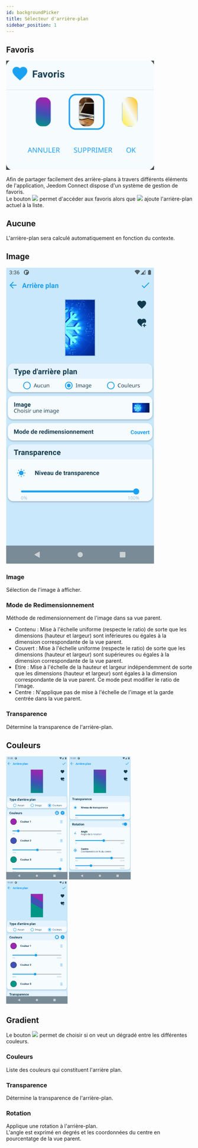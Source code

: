```yaml
---
id: backgroundPicker
title: Sélecteur d'arrière-plan
sidebar_position: 1
---
```


## Favoris

<img src="../../../../img/app/backgroundPicker2.png"  width="400" />

Afin de partager facilement des arrière-plans à travers différents éléments de l'application, Jeedom Connect dispose d'un système de gestion de favoris.  
Le bouton <img src="https://fonts.gstatic.com/s/i/short-term/release/materialsymbolsoutlined/favorite/default/48px.svg" width="20" zoom="false" /> permet d'accéder aux favoris alors que <img src="https://fonts.gstatic.com/s/i/short-term/release/materialsymbolsoutlined/heart_plus/default/48px.svg" width="20" zoom="false" /> ajoute l'arrière-plan actuel à la liste.

## Aucune

L'arrière-plan sera calculé automatiquement en fonction du contexte.

## Image

<img src="../../../../img/app/backgroundPicker1.png"  width="400" />

### Image

Sélection de l'image à afficher.

### Mode de Redimensionnement

Méthode de redimensionnement de l'image dans sa vue parent.

- Contenu : Mise à l'échelle uniforme (respecte le ratio) de sorte que les dimensions (hauteur et largeur) sont inférieures ou égales à la dimension correspondante de la vue parent.
- Couvert : Mise à l'échelle uniforme (respecte le ratio) de sorte que les dimensions (hauteur et largeur) sont supérieures ou égales à la dimension correspondante de la vue parent.
- Etire : Mise à l'échelle de la hauteur et largeur indépendemment de sorte que les dimensions (hauteur et largeur) sont égales à la dimension correspondante de la vue parent. Ce mode peut modifier le ratio de l'image.
- Centre : N'applique pas de mise à l'échelle de l'image et la garde centrée dans la vue parent.

### Transparence

Détermine la transparence de l'arrière-plan.

## Couleurs

<img src="../../../../img/app/backgroundPicker3.png"  width="33%" />
<img src="../../../../img/app/backgroundPicker4.png"  width="33%" />
<img src="../../../../img/app/backgroundPicker5.png"  width="33%" />

## Gradient

Le bouton <img src="https://fonts.gstatic.com/s/i/short-term/release/materialsymbolsoutlined/gradient/default/48px.svg" width="20" zoom="false" /> permet de choisir si on veut un dégradé entre les différentes couleurs.

### Couleurs

Liste des couleurs qui constituent l'arrière plan.

### Transparence

Détermine la transparence de l'arrière-plan.

### Rotation

Applique une rotation à l'arrière-plan.  
L'angle est exprimé en degrés et les coordonnées du centre en pourcentatge de la vue parent.
